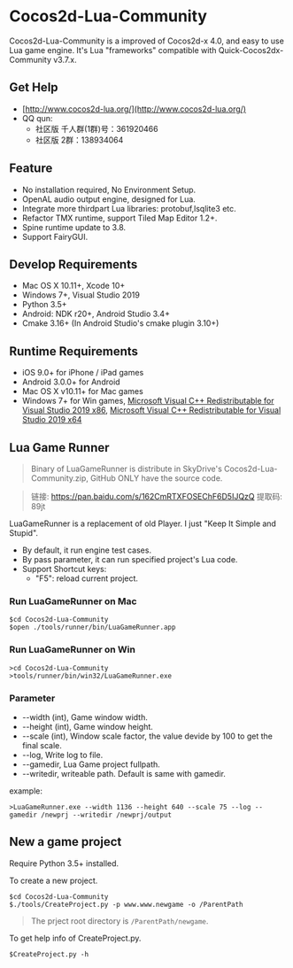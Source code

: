 # Cocos2d-Lua-Community

Cocos2d-Lua-Community is a improved of Cocos2d-x 4.0, and easy to use Lua game engine. It's Lua "frameworks" compatible with Quick-Cocos2dx-Community v3.7.x.

## Get Help

* [http://www.cocos2d-lua.org/](http://www.cocos2d-lua.org/)
* QQ qun:
	* 社区版 千人群(1群)号：361920466
	* 社区版 2群：138934064

## Feature

* No installation required, No Environment Setup.
* OpenAL audio output engine, designed for Lua.
* Integrate more thirdpart Lua libraries: protobuf,lsqlite3 etc.
* Refactor TMX runtime, support Tiled Map Editor 1.2+.
* Spine runtime update to 3.8.
* Support FairyGUI.

## Develop Requirements

* Mac OS X 10.11+, Xcode 10+
* Windows 7+, Visual Studio 2019
* Python 3.5+
* Android: NDK r20+, Android Studio 3.4+
* Cmake 3.16+ (In Android Studio's cmake plugin 3.10+)

## Runtime Requirements

* iOS 9.0+ for iPhone / iPad games
* Android 3.0.0+ for Android
* Mac OS X v10.11+ for Mac games
* Windows 7+ for Win games, [Microsoft Visual C++ Redistributable for Visual Studio 2019 x86](https://aka.ms/vs/16/release/VC_redist.x86.exe), [Microsoft Visual C++ Redistributable for Visual Studio 2019 x64](https://aka.ms/vs/16/release/VC_redist.x64.exe)

## Lua Game Runner

> Binary of LuaGameRunner is distribute in SkyDrive's Cocos2d-Lua-Community.zip, GitHub ONLY have the source code.

> 链接: https://pan.baidu.com/s/162CmRTXFOSEChF6D5IJQzQ 提取码: 89jt 

LuaGameRunner is a replacement of old Player. I just "Keep It Simple and Stupid".

* By default, it run engine test cases.
* By pass parameter, it can run specified project's Lua code.
* Support Shortcut keys:
	* "F5": reload current project.

### Run LuaGameRunner on Mac

```
$cd Cocos2d-Lua-Community
$open ./tools/runner/bin/LuaGameRunner.app
```
### Run LuaGameRunner on Win

```
>cd Cocos2d-Lua-Community
>tools/runner/bin/win32/LuaGameRunner.exe
```

### Parameter

* --width (int), Game window width.
* --height (int), Game window height.
* --scale (int), Window scale factor, the value devide by 100 to get the final scale.
* --log, Write log to file.
* --gamedir, Lua Game project fullpath.
* --writedir, writeable path. Default is same with gamedir.

example:

```
>LuaGameRunner.exe --width 1136 --height 640 --scale 75 --log --gamedir /newprj --writedir /newprj/output
```

## New a game project

Require Python 3.5+ installed.

To create a new project.

```
$cd Cocos2d-Lua-Community
$./tools/CreateProject.py -p www.www.newgame -o /ParentPath
```

> The prject root directory is `/ParentPath/newgame`.

To get help info of CreateProject.py.

```
$CreateProject.py -h
```